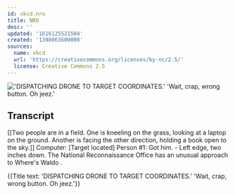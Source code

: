 ```yaml
---
id: xkcd.nro
title: NRO
desc: ''
updated: '1616125521504'
created: '1398063600000'
sources:
  name: xkcd
  url: 'https://creativecommons.org/licenses/by-nc/2.5/'
  license: Creative Commons 2.5
---
```

!['DISPATCHING DRONE TO TARGET COORDINATES.' 'Wait, crap, wrong button. Oh jeez.'](https://imgs.xkcd.com/comics/nro.png)

## Transcript
[[Two people are in a field. One is kneeling on the grass, looking at a laptop on the ground. Another is facing the other direction, holding a book open to the sky.]]
Computer: [Target located]
Person #1: Got him. - Left edge, two inches down.
The National Reconnaissance Office has an unusual approach to 
Where's Waldo
.

{{Title text: 'DISPATCHING DRONE TO TARGET COORDINATES.' 'Wait, crap, wrong button. Oh jeez.'}}
